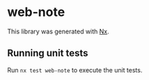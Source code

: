 # web-note

This library was generated with [Nx](https://nx.dev).

## Running unit tests

Run `nx test web-note` to execute the unit tests.
